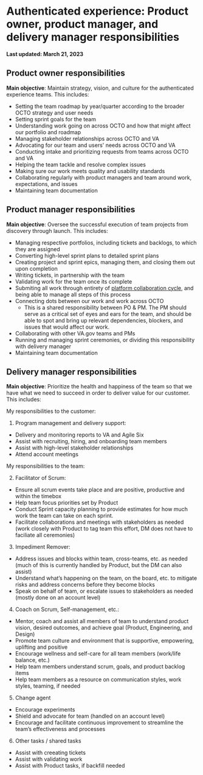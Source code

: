 # Authenticated experience: Product owner, product manager, and delivery manager responsibilities

**Last updated: March 21, 2023**

## Product owner responsibilities

 **Main objective**: Maintain strategy, vision, and culture for the authenticated experience teams. This includes:
 
- Setting the team roadmap by year/quarter according to the broader OCTO strategy and user needs
- Setting sprint goals for the team
- Understanding work going on across OCTO and how that might affect our portfolio and roadmap
- Managing stakeholder relationships across OCTO and VA
- Advocating for our team and users' needs across OCTO and VA
- Conducting intake and prioritizing requests from teams across OCTO and VA
- Helping the team tackle and resolve complex issues 
- Making sure our work meets quality and usability standards
- Collaborating regularly with product managers and team around work, expectations, and issues
- Maintaining team documentation

## Product manager responsibilities

 **Main objective**: Oversee the successful execution of team projects from discovery through launch. This includes:
 
- Managing respective portfolios, including tickets and backlogs, to which they are assigned
- Converting high-level sprint plans to detailed sprint plans
- Creating project and sprint epics, managing them, and closing them out upon completion
- Writing tickets, in partnership with the team
- Validating work for the team once its complete
- Submiting all work through entirety of [platform collaboration cycle](https://depo-platform-documentation.scrollhelp.site/collaboration-cycle/), and being able to manage all steps of this process
- Connecting dots between our work and work across OCTO 
  - This is a shared responsibility between PO & PM. The PM should serve as a critical set of eyes and ears for the team, and should be able to spot and bring up relevant dependencies, blockers, and issues that would affect our work.
- Collaborating with other VA.gov teams and PMs 
- Running and managing sprint ceremonies, or dividing this responsibility with delivery manager
- Maintaining team documentation

## Delivery manager responsibilities

**Main objective**: Prioritize the health and happiness of the team so that we have what we need to succeed in order to deliver value for our customer. This includes:

My responsibilities to the customer:

1. Program management and delivery support:
-	Delivery and monitoring reports to VA and Agile Six
-	Assist with recruiting, hiring, and onboarding team members
-	Assist with high-level stakeholder relationships
-	Attend account meetings

My responsibilities to the team:

2. Facilitator of Scrum:
- Ensure all scrum events take place and are positive, productive and within the timebox
- Help team focus priorities set by Product
- Conduct Sprint capacity planning to provide estimates for how much work the team can take on each sprint.
- Facilitate collaborations and meetings with stakeholders as needed (work closely with Product to tag team this effort, DM does not have to faciliate all ceremonies)

3. Impediment Remover:
-	Address issues and blocks within team, cross-teams, etc. as needed (much of this is currently handled by Product, but the DM can also assist)
-	Understand what’s happening on the team, on the board, etc. to mitigate risks and address concerns before they become blocks 
-	Speak on behalf of team, or escalate issues to stakeholders as needed (mostly done on an account level)

4. Coach on Scrum, Self-management, etc.:
- Mentor, coach and assist all members of team to understand product vision, desired outcomes, and achieve goal (Product, Engineering, and Design)
-	Promote team culture and environment that is supportive, empowering, uplifting and positive
-	Encourage wellness and self-care for all team members (work/life balance, etc.)
-	Help team members understand scrum, goals, and product backlog items
-	Help team members as a resource on communication styles, work styles, teaming, if needed

5. Change agent
- Encourage experiments
- Shield and advocate for team (handled on an account level)
- Encourage and facilitate continuous improvement to streamline the team’s effectiveness and processes 

6. Other tasks / shared tasks
- Assist with creeating tickets
- Assist with validating work
- Assist with Product tasks, if backfill needed
